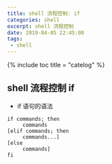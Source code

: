```yaml
---
title: shell 流程控制: if
categories: shell 
excerpt: shell 流程控制
date: 2019-04-05 22:45:00
tags:
 - shell
---
```


{% include toc title = "catelog" %}

## shell 流程控制 if
* if 语句的语法
```
if commands; then
     commands
[elif commands; then
     commands...]
[else
     commands]
fi
``` 

